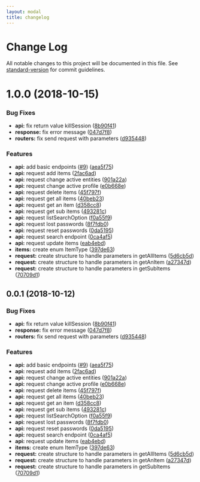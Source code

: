 ```yaml
---
layout: modal
title: changelog
---
```

# Change Log

All notable changes to this project will be documented in this file. See [standard-version](https://github.com/conventional-changelog/standard-version) for commit guidelines.

<a name="1.0.0"></a>
# 1.0.0 (2018-10-15)


### Bug Fixes

* **api:** fix return value killSession ([8b90f41](https://github.com/glpi-project/swift-library-glpi/commit/8b90f41))
* **response:** fix error message ([047d7f8](https://github.com/glpi-project/swift-library-glpi/commit/047d7f8))
* **routers:** fix send request with parameters ([d935448](https://github.com/glpi-project/swift-library-glpi/commit/d935448))


### Features

* **api:** add basic endpoints ([#9](https://github.com/glpi-project/swift-library-glpi/issues/9)) ([aea5f75](https://github.com/glpi-project/swift-library-glpi/commit/aea5f75))
* **api:** request add items ([2fac6ad](https://github.com/glpi-project/swift-library-glpi/commit/2fac6ad))
* **api:** request change active entities ([901a22a](https://github.com/glpi-project/swift-library-glpi/commit/901a22a))
* **api:** request change active profile ([e0b668e](https://github.com/glpi-project/swift-library-glpi/commit/e0b668e))
* **api:** request delete items ([45f797f](https://github.com/glpi-project/swift-library-glpi/commit/45f797f))
* **api:** request get all items ([40beb23](https://github.com/glpi-project/swift-library-glpi/commit/40beb23))
* **api:** request get an item ([d358cc8](https://github.com/glpi-project/swift-library-glpi/commit/d358cc8))
* **api:** request get sub items ([493281c](https://github.com/glpi-project/swift-library-glpi/commit/493281c))
* **api:** request listSearchOption ([f0a55f9](https://github.com/glpi-project/swift-library-glpi/commit/f0a55f9))
* **api:** request lost passwords ([8f7fdb0](https://github.com/glpi-project/swift-library-glpi/commit/8f7fdb0))
* **api:** request reset passwords ([0da5195](https://github.com/glpi-project/swift-library-glpi/commit/0da5195))
* **api:** request search endpoint ([0ca4af5](https://github.com/glpi-project/swift-library-glpi/commit/0ca4af5))
* **api:** request update items ([eab4ebd](https://github.com/glpi-project/swift-library-glpi/commit/eab4ebd))
* **items:** create enum ItemType ([397de63](https://github.com/glpi-project/swift-library-glpi/commit/397de63))
* **request:** create structure to handle parameters in getAllItems ([5d6cb5d](https://github.com/glpi-project/swift-library-glpi/commit/5d6cb5d))
* **request:** create structure to handle parameters in getAnItem ([a27347d](https://github.com/glpi-project/swift-library-glpi/commit/a27347d))
* **request:** create structure to handle parameters in getSubItems ([70709d1](https://github.com/glpi-project/swift-library-glpi/commit/70709d1))



<a name="0.0.1"></a>
## 0.0.1 (2018-10-12)


### Bug Fixes

* **api:** fix return value killSession ([8b90f41](https://github.com/glpi-project/swift-library-glpi/commit/8b90f41))
* **response:** fix error message ([047d7f8](https://github.com/glpi-project/swift-library-glpi/commit/047d7f8))
* **routers:** fix send request with parameters ([d935448](https://github.com/glpi-project/swift-library-glpi/commit/d935448))


### Features

* **api:** add basic endpoints ([#9](https://github.com/glpi-project/swift-library-glpi/issues/9)) ([aea5f75](https://github.com/glpi-project/swift-library-glpi/commit/aea5f75))
* **api:** request add items ([2fac6ad](https://github.com/glpi-project/swift-library-glpi/commit/2fac6ad))
* **api:** request change active entities ([901a22a](https://github.com/glpi-project/swift-library-glpi/commit/901a22a))
* **api:** request change active profile ([e0b668e](https://github.com/glpi-project/swift-library-glpi/commit/e0b668e))
* **api:** request delete items ([45f797f](https://github.com/glpi-project/swift-library-glpi/commit/45f797f))
* **api:** request get all items ([40beb23](https://github.com/glpi-project/swift-library-glpi/commit/40beb23))
* **api:** request get an item ([d358cc8](https://github.com/glpi-project/swift-library-glpi/commit/d358cc8))
* **api:** request get sub items ([493281c](https://github.com/glpi-project/swift-library-glpi/commit/493281c))
* **api:** request listSearchOption ([f0a55f9](https://github.com/glpi-project/swift-library-glpi/commit/f0a55f9))
* **api:** request lost passwords ([8f7fdb0](https://github.com/glpi-project/swift-library-glpi/commit/8f7fdb0))
* **api:** request reset passwords ([0da5195](https://github.com/glpi-project/swift-library-glpi/commit/0da5195))
* **api:** request search endpoint ([0ca4af5](https://github.com/glpi-project/swift-library-glpi/commit/0ca4af5))
* **api:** request update items ([eab4ebd](https://github.com/glpi-project/swift-library-glpi/commit/eab4ebd))
* **items:** create enum ItemType ([397de63](https://github.com/glpi-project/swift-library-glpi/commit/397de63))
* **request:** create structure to handle parameters in getAllItems ([5d6cb5d](https://github.com/glpi-project/swift-library-glpi/commit/5d6cb5d))
* **request:** create structure to handle parameters in getAnItem ([a27347d](https://github.com/glpi-project/swift-library-glpi/commit/a27347d))
* **request:** create structure to handle parameters in getSubItems ([70709d1](https://github.com/glpi-project/swift-library-glpi/commit/70709d1))
